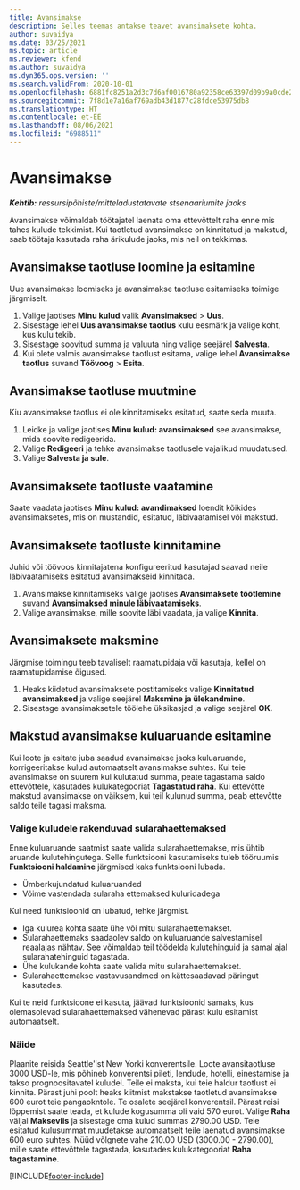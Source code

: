 ```yaml
---
title: Avansimakse
description: Selles teemas antakse teavet avansimaksete kohta.
author: suvaidya
ms.date: 03/25/2021
ms.topic: article
ms.reviewer: kfend
ms.author: suvaidya
ms.dyn365.ops.version: ''
ms.search.validFrom: 2020-10-01
ms.openlocfilehash: 6881fc8251a2d3c7d6af0016780a92358ce63397d09b9a0cde201126cd2912cc
ms.sourcegitcommit: 7f8d1e7a16af769adb43d1877c28fdce53975db8
ms.translationtype: HT
ms.contentlocale: et-EE
ms.lasthandoff: 08/06/2021
ms.locfileid: "6988511"
---
```

# <a name="cash-advance"></a>Avansimakse

_**Kehtib:** ressursipõhiste/mitteladustatavate stsenaariumite jaoks_

Avansimakse võimaldab töötajatel laenata oma ettevõttelt raha enne mis tahes kulude tekkimist. Kui taotletud avansimakse on kinnitatud ja makstud, saab töötaja kasutada raha ärikulude jaoks, mis neil on tekkimas. 

## <a name="create-and-submit-a-cash-advance-request"></a>Avansimakse taotluse loomine ja esitamine
Uue avansimakse loomiseks ja avansimakse taotluse esitamiseks toimige järgmiselt. 

1. Valige jaotises **Minu kulud** valik **Avansimaksed** > **Uus**. 
2. Sisestage lehel **Uus avansimakse taotlus** kulu eesmärk ja valige koht, kus kulu tekib.
3. Sisestage soovitud summa ja valuuta ning valige seejärel **Salvesta**. 
4. Kui olete valmis avansimakse taotlust esitama, valige lehel **Avansimakse taotlus** suvand **Töövoog** > **Esita**.

## <a name="modify-a-cash-advance-request"></a>Avansimakse taotluse muutmine

Kiu avansimakse taotlus ei ole kinnitamiseks esitatud, saate seda muuta.

1. Leidke ja valige jaotises **Minu kulud: avansimaksed** see avansimakse, mida soovite redigeerida.
2. Valige **Redigeeri** ja tehke avansimakse taotlusele vajalikud muudatused. 
3. Valige **Salvesta ja sule**.


## <a name="view-cash-advance-requests"></a>Avansimaksete taotluste vaatamine
Saate vaadata jaotises **Minu kulud: avandimaksed** loendit kõikides avansimaksetes, mis on mustandid, esitatud, läbivaatamisel või makstud. 

## <a name="approve-cash-advance-requests"></a>Avansimaksete taotluste kinnitamine

Juhid või töövoos kinnitajatena konfigureeritud kasutajad saavad neile läbivaatamiseks esitatud avansimakseid kinnitada. 

1. Avansimakse kinnitamiseks valige jaotises **Avansimaksete töötlemine** suvand **Avansimaksed minule läbivaatamiseks**.
2. Valige avansimakse, mille soovite läbi vaadata, ja valige **Kinnita**.  

## <a name="pay-cash-advances"></a>Avansimaksete maksmine 
Järgmise toimingu teeb tavaliselt raamatupidaja või kasutaja, kellel on raamatupidamise õigused.

1. Heaks kiidetud avansimaksete postitamiseks valige **Kinnitatud avansimaksed** ja valige seejärel **Maksmine ja ülekandmine**.  
2. Sisestage avansimaksetele töölehe üksikasjad ja valige seejärel **OK**. 

## <a name="submit-an-expense-report-against-a-paid-cash-advance"></a>Makstud avansimakse kuluaruande esitamine 

Kui loote ja esitate juba saadud avansimakse jaoks kuluaruande, korrigeeritakse kulud automaatselt avansimakse suhtes. Kui teie avansimakse on suurem kui kulutatud summa, peate tagastama saldo ettevõttele, kasutades kulukategooriat **Tagastatud raha**. Kui ettevõtte makstud avansimakse on väiksem, kui teil kulunud summa, peab ettevõtte saldo teile tagasi maksma. 

### <a name="select-cash-advances-that-apply-to-your-expenses"></a>Valige kuludele rakenduvad sularahaettemaksed
Enne kuluaruande saatmist saate valida sularahaettemakse, mis ühtib aruande kulutehingutega. Selle funktsiooni kasutamiseks tuleb tööruumis **Funktsiooni haldamine** järgmised kaks funktsiooni lubada.

  - Ümberkujundatud kuluaruanded
  - Võime vastendada sularaha ettemaksed kuluridadega
 
 Kui need funktsioonid on lubatud, tehke järgmist.
 
  - Iga kulurea kohta saate ühe või mitu sularahaettemakset.
  - Sularahaettemaks saadaolev saldo on kuluaruande salvestamisel reaalajas nähtav. See võimaldab teil töödelda kulutehinguid ja samal ajal sularahatehinguid tagastada.
  - Ühe kulukande kohta saate valida mitu sularahaettemakset.
  - Sularahaettemakse vastavusandmed on kättesaadavad päringut kasutades. 
 
Kui te neid funktsioone ei kasuta, jäävad funktsioonid samaks, kus olemasolevad sularahaettemaksed vähenevad pärast kulu esitamist automaatselt.

### <a name="example"></a>Näide 
Plaanite reisida Seattle'ist New Yorki konverentsile. Loote avansitaotluse 3000 USD-le, mis põhineb konverentsi pileti, lendude, hotelli, einestamise ja takso prognoositavatel kuludel. Teile ei maksta, kui teie haldur taotlust ei kinnita. Pärast juhi poolt heaks kiitmist makstakse taotletud avansimakse 600 eurot teie pangaokntole. Te osalete seejärel konverentsil. Pärast reisi lõppemist saate teada, et kulude kogusumma oli vaid 570 eurot. Valige **Raha** väljal **Makseviis** ja sisestage oma kulud summas 2790.00 USD. Teie esitatud kulusummat muudetakse automaatselt teile laenatud avansimakse 600 euro suhtes. Nüüd võlgnete vahe 210.00 USD (3000.00 - 2790.00), mille saate ettevõttele tagastada, kasutades kulukategooriat **Raha tagastamine**.



[!INCLUDE[footer-include](../includes/footer-banner.md)]
